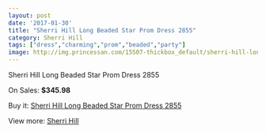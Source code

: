 ```yaml
---
layout: post
date: '2017-01-30'
title: "Sherri Hill Long Beaded Star Prom Dress 2855"
category: Sherri Hill
tags: ["dress","charming","prom","beaded","party"]
image: http://img.princessan.com/15507-thickbox_default/sherri-hill-long-beaded-star-prom-dress-2855.jpg
---
```

Sherri Hill Long Beaded Star Prom Dress 2855

On Sales: **$345.98**
<a href="https://www.princessan.com/en/sherri-hill/7227-sherri-hill-long-beaded-star-prom-dress-2855.html"><amp-img layout="responsive" width="600" height="600" src="//img.princessan.com/15507-thickbox_default/sherri-hill-long-beaded-star-prom-dress-2855.jpg" alt="Sherri Hill Long Beaded Star Prom Dress 2855 0" /></a>
<a href="https://www.princessan.com/en/sherri-hill/7227-sherri-hill-long-beaded-star-prom-dress-2855.html"><amp-img layout="responsive" width="600" height="600" src="//img.princessan.com/15508-thickbox_default/sherri-hill-long-beaded-star-prom-dress-2855.jpg" alt="Sherri Hill Long Beaded Star Prom Dress 2855 1" /></a>

Buy it: [Sherri Hill Long Beaded Star Prom Dress 2855](https://www.princessan.com/en/sherri-hill/7227-sherri-hill-long-beaded-star-prom-dress-2855.html "Sherri Hill Long Beaded Star Prom Dress 2855")

View more: [Sherri Hill](https://www.princessan.com/en/57-sherri-hill "Sherri Hill")